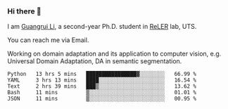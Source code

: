 ### Hi there 👋

<!--
**Solacex/Solacex** is a ✨ _special_ ✨ repository because its `README.md` (this file) appears on your GitHub profile.

Here are some ideas to get you started:

- 🔭 I’m currently working on ...
- 🌱 I’m currently learning ...
- 👯 I’m looking to collaborate on ...
- 🤔 I’m looking for help with ...
- 💬 Ask me about ...
- 📫 How to reach me: ...
- 😄 Pronouns: ...
- ⚡ Fun fact: ...
-->
I am [Guangrui Li](http://www.guangrui.li), a second-year Ph.D. student in [ReLER](http://www.reler.net) lab, UTS.

You can reach me via Email.

Working on domain adaptation and its application to computer vision, e.g. Universal Domain Adaptation, DA in semantic segmentation. 


<!--START_SECTION:waka-->
```text
Python   13 hrs 5 mins   ████████████████▓░░░░░░░░   66.99 % 
YAML     3 hrs 13 mins   ████░░░░░░░░░░░░░░░░░░░░░   16.54 % 
Text     2 hrs 39 mins   ███▒░░░░░░░░░░░░░░░░░░░░░   13.62 % 
Bash     11 mins         ▒░░░░░░░░░░░░░░░░░░░░░░░░   01.01 % 
JSON     11 mins         ▒░░░░░░░░░░░░░░░░░░░░░░░░   00.95 % 
```
<!--END_SECTION:waka-->
